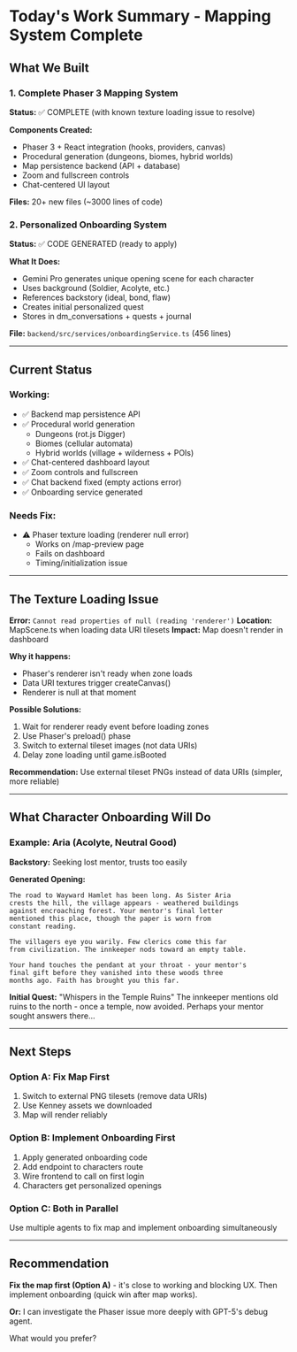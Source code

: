 # Today's Work Summary - Mapping System Complete

## What We Built

### 1. Complete Phaser 3 Mapping System
**Status:** ✅ COMPLETE (with known texture loading issue to resolve)

**Components Created:**
- Phaser 3 + React integration (hooks, providers, canvas)
- Procedural generation (dungeons, biomes, hybrid worlds)
- Map persistence backend (API + database)
- Zoom and fullscreen controls
- Chat-centered UI layout

**Files:** 20+ new files (~3000 lines of code)

### 2. Personalized Onboarding System
**Status:** ✅ CODE GENERATED (ready to apply)

**What It Does:**
- Gemini Pro generates unique opening scene for each character
- Uses background (Soldier, Acolyte, etc.)
- References backstory (ideal, bond, flaw)
- Creates initial personalized quest
- Stores in dm_conversations + quests + journal

**File:** `backend/src/services/onboardingService.ts` (456 lines)

---

## Current Status

### Working:
- ✅ Backend map persistence API
- ✅ Procedural world generation
  - Dungeons (rot.js Digger)
  - Biomes (cellular automata)
  - Hybrid worlds (village + wilderness + POIs)
- ✅ Chat-centered dashboard layout
- ✅ Zoom controls and fullscreen
- ✅ Chat backend fixed (empty actions error)
- ✅ Onboarding service generated

### Needs Fix:
- ⚠️ Phaser texture loading (renderer null error)
  - Works on /map-preview page
  - Fails on dashboard
  - Timing/initialization issue

---

## The Texture Loading Issue

**Error:** `Cannot read properties of null (reading 'renderer')`
**Location:** MapScene.ts when loading data URI tilesets
**Impact:** Map doesn't render in dashboard

**Why it happens:**
- Phaser's renderer isn't ready when zone loads
- Data URI textures trigger createCanvas()
- Renderer is null at that moment

**Possible Solutions:**
1. Wait for renderer ready event before loading zones
2. Use Phaser's preload() phase
3. Switch to external tileset images (not data URIs)
4. Delay zone loading until game.isBooted

**Recommendation:** Use external tileset PNGs instead of data URIs (simpler, more reliable)

---

## What Character Onboarding Will Do

### Example: Aria (Acolyte, Neutral Good)
**Backstory:** Seeking lost mentor, trusts too easily

**Generated Opening:**
```
The road to Wayward Hamlet has been long. As Sister Aria
crests the hill, the village appears - weathered buildings
against encroaching forest. Your mentor's final letter
mentioned this place, though the paper is worn from
constant reading.

The villagers eye you warily. Few clerics come this far
from civilization. The innkeeper nods toward an empty table.

Your hand touches the pendant at your throat - your mentor's
final gift before they vanished into these woods three
months ago. Faith has brought you this far.
```

**Initial Quest:** "Whispers in the Temple Ruins"
The innkeeper mentions old ruins to the north - once a temple,
now avoided. Perhaps your mentor sought answers there...

---

## Next Steps

### Option A: Fix Map First
1. Switch to external PNG tilesets (remove data URIs)
2. Use Kenney assets we downloaded
3. Map will render reliably

### Option B: Implement Onboarding First
1. Apply generated onboarding code
2. Add endpoint to characters route
3. Wire frontend to call on first login
4. Characters get personalized openings

### Option C: Both in Parallel
Use multiple agents to fix map and implement onboarding simultaneously

---

## Recommendation

**Fix the map first (Option A)** - it's close to working and blocking UX.
Then implement onboarding (quick win after map works).

**Or:** I can investigate the Phaser issue more deeply with GPT-5's debug agent.

What would you prefer?
